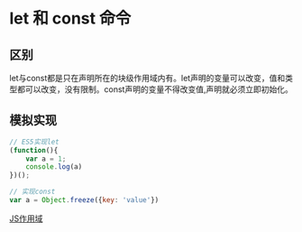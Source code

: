 # let 和 const 命令

## 区别

let与const都是只在声明所在的块级作用域内有。let声明的变量可以改变，值和类型都可以改变，没有限制。const声明的变量不得改变值,声明就必须立即初始化。

## 模拟实现

```js
// ES5实现let
(function(){
	var a = 1;
	console.log(a)
})();

// 实现const
var a = Object.freeze({key: 'value'})
```

[JS作用域](https://www.cnblogs.com/fundebug/p/10535230.html)
